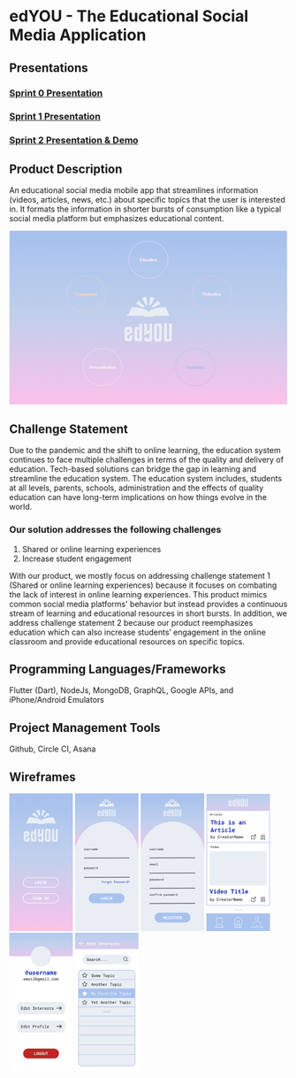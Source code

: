 # edYOU - The Educational Social Media Application

## Presentations
### [Sprint 0 Presentation](https://youtu.be/SXnvakehMOw)
### [Sprint 1 Presentation](https://youtu.be/euD2k7JsRis)
### [Sprint 2 Presentation & Demo](https://youtu.be/07hM9DYSllw)

## Product Description 

An educational social media mobile app that streamlines information (videos, articles, news, etc.) about specific topics that the user is interested in. It formats the information in shorter bursts of consumption like a typical social media platform but emphasizes educational content.

<p align="center">
  <img 
    src="/wireframes/Header.png"
  >
</p>

## Challenge Statement
 
Due to the pandemic and the shift to online learning, the education system continues to face multiple challenges in terms of the quality and delivery of education. Tech-based solutions can bridge the gap in learning and streamline the education system. The education system includes, students at all levels, parents, schools, administration and the effects of quality education can have long-term implications on how things evolve in the world.

### Our solution addresses the following challenges

1. Shared or online learning experiences 
2. Increase student engagement

With our product, we mostly focus on addressing challenge statement 1 (Shared or online learning experiences) because it focuses on combating the lack of interest in online learning experiences. This product mimics common social media platforms' behavior but instead provides a continuous stream of learning and educational resources in short bursts. In addition, we address challenge statement 2 because our product reemphasizes education which can also increase students’ engagement in the online classroom and provide educational resources on specific topics.

## Programming Languages/Frameworks

Flutter (Dart), NodeJs, MongoDB, GraphQL, Google APIs, and iPhone/Android Emulators

## Project Management Tools

Github, Circle CI, Asana

## Wireframes
<p float="left">
  <img src="/wireframes/welcomepage.png" width="115" />
  <img src="/wireframes/loginpage.png" width="115" />
  <img src="/wireframes/registrationpage.png" width="115" />
  <img src="/wireframes/homepage.png" width="115" /> 
  <img src="/wireframes/profilepage.png" width="115" />
  <img src="/wireframes/editinterestspage.png" width="115" />
</p>
